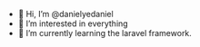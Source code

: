- 👋 Hi, I’m @danielyedaniel
- 👀 I’m interested in everything
- 🌱 I’m currently learning the laravel framework.

<!---
danielyedaniel/danielyedaniel is a ✨ special ✨ repository because its `README.md` (this file) appears on your GitHub profile.
You can click the Preview link to take a look at your changes.
--->

